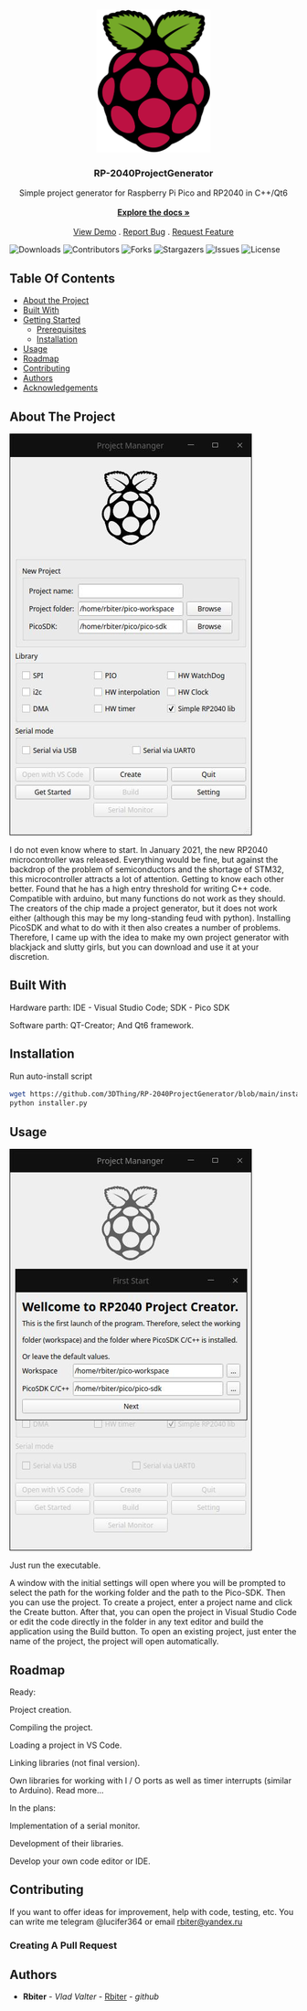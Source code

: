 <br/>
<p align="center">
  <a href="https://github.com/3DThing/RP-2040ProjectGenerator">
    <img src="images/Logo.png" alt="Logo" width="200" height="250">
  </a>

  <h3 align="center">RP-2040ProjectGenerator</h3>

  <p align="center">
    Simple project generator for Raspberry Pi Pico and RP2040 in C++/Qt6
    <br/>
    <br/>
    <a href="https://github.com/3DThing/RP-2040ProjectGenerator"><strong>Explore the docs »</strong></a>
    <br/>
    <br/>
    <a href="https://github.com/3DThing/RP-2040ProjectGenerator">View Demo</a>
    .
    <a href="https://github.com/3DThing/RP-2040ProjectGenerator/issues">Report Bug</a>
    .
    <a href="https://github.com/3DThing/RP-2040ProjectGenerator/issues">Request Feature</a>
  </p>
</p>

![Downloads](https://img.shields.io/github/downloads/3DThing/RP-2040ProjectGenerator/total) ![Contributors](https://img.shields.io/github/contributors/3DThing/RP-2040ProjectGenerator?color=dark-green) ![Forks](https://img.shields.io/github/forks/3DThing/RP-2040ProjectGenerator?style=social) ![Stargazers](https://img.shields.io/github/stars/3DThing/RP-2040ProjectGenerator?style=social) ![Issues](https://img.shields.io/github/issues/3DThing/RP-2040ProjectGenerator) ![License](https://img.shields.io/github/license/3DThing/RP-2040ProjectGenerator) 

## Table Of Contents

* [About the Project](#about-the-project)
* [Built With](#built-with)
* [Getting Started](#getting-started)
  * [Prerequisites](#prerequisites)
  * [Installation](#installation)
* [Usage](#usage)
* [Roadmap](#roadmap)
* [Contributing](#contributing)
* [Authors](#authors)
* [Acknowledgements](#acknowledgements)

## About The Project

![Screen Shot](images/Скриншот_RP2040-projectgenerator_20230222033514.jpg)

I do not even know where to start. In January 2021, the new RP2040 microcontroller was released. Everything would be fine, but against the backdrop of the problem of semiconductors and the shortage of STM32, this microcontroller attracts a lot of attention. Getting to know each other better. Found that he has a high entry threshold for writing C++ code. Compatible with arduino, but many functions do not work as they should. The creators of the chip made a project generator, but it does not work either (although this may be my long-standing feud with python). Installing PicoSDK and what to do with it then also creates a number of problems. Therefore, I came up with the idea to make my own project generator with blackjack and slutty girls, but you can download and use it at your discretion.

## Built With

Hardware parth:
IDE - Visual Studio Code;
SDK - Pico SDK

Software parth:
QT-Creator;
And Qt6 framework.



## Installation


Run auto-install script

```sh
wget https://github.com/3DThing/RP-2040ProjectGenerator/blob/main/installer.py
python installer.py
```

## Usage

![Screen Shot](images/Скриншот_RP2040-projectgenerator_20230222033425.jpg)

Just run the executable.

A window with the initial settings will open where you will be prompted to select the path for the working folder and the path to the Pico-SDK. Then you can use the project. To create a project, enter a project name and click the Create button. After that, you can open the project in Visual Studio Code or edit the code directly in the folder in any text editor and build the application using the Build button.
To open an existing project, just enter the name of the project, the project will open automatically.

## Roadmap

Ready:

Project creation.

Compiling the project.

Loading a project in VS Code.

Linking libraries (not final version).

Own libraries for working with I / O ports as well as timer interrupts (similar to Arduino). Read more...

In the plans:

Implementation of a serial monitor.

Development of their libraries.

Develop your own code editor or IDE.

## Contributing

If you want to offer ideas for improvement, help with code, testing, etc. You can write me telegram @lucifer364 or email rbiter@yandex.ru

### Creating A Pull Request



## Authors

* **Rbiter** - *Vlad Valter* - [Rbiter](https://github.com/3DThing) - *github*
